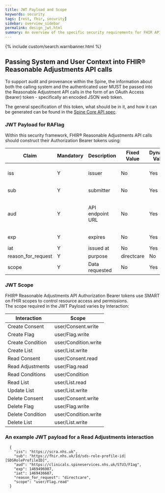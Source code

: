 ```yaml
---
title: JWT Payload and Scope
keywords: security
tags: [rest, fhir, security]
sidebar: overview_sidebar
permalink: design_jwt.html
summary: An overview of the specific security requirements for FHIR API calls into the FHIR&reg; Reasonable Adjustments API via Spine.
---
```

{% include custom/search.warnbanner.html %}


## Passing System and User Context into FHIR&reg; Reasonable Adjustments API calls ##

To support audit and provenance within the Spine, the information about both the calling system and the authenticated user MUST be passed into the Reasonable Adjustment API calls in the form of an OAuth Access (bearer) token - specifically an encoded JSON web token.

The general specification of this token, what should be in it, and how it can be generated can be found in the [Spine Core API spec](https://developer.nhs.uk/apis/spine-core/security_jwt.html).


### JWT Payload for RAFlag ###

Within this security framework, FHIR&reg; Reasonable Adjustments API calls should construct their Authorization Bearer tokens using:  

|Claim               |Mandatory     |Description                       |Fixed Value     |Dynamic Value           |Value                                   |DataType         |
|--------------------|--------------|----------------------------------|----------------|------------------------|----------------------------------------|-----------------|
|iss                 |Y             |issuer                            |No              |Yes                     |[Requesting systems issuer URI]         |URI              |
|sub                 |Y             |submitter                         |No              |Yes                     |[requesting_user URPId]                 |Id               |
|aud                 |Y             |API endpoint URL                  |No              |Yes                     |[API endpoint URL]                      |URI <br> i.e. URI w/o query string|
|exp                 |Y             |expires                           |No              |Yes                     |[now + 5 minutes]                       |UTC Date         |
|iat                 |Y             |issued at                         |No              |Yes                     |[now]                                   |UTC Date         |
|reason_for_request  |Y             |purpose                           |directcare      |No                      |directcare                              |string           |
|scope               |Y             |Data requested                    |No              |Yes                     |[byInteraction] <br> see JWT scope      |string           |

### JWT Scope ###

FHIR&reg; Reasonable Adjustments API Authorization Bearer tokens use SMART on FHIR scopes to control resource access and permissions.  
The scope required in the JWT Payload varies by Interaction:  

|Interaction     |Scope                  |
|----------------|-----------------------|
|Create Consent  |     user/Consent.write|
|Create Flag     |        user/Flag.write|
|Create Condition|   user/Condition.write|
|Create List     |        user/List.write|
|Read Consent    |      user/Consent.read|
|Read Adjustments|         user/Flag.read|
|Read Conditions |         user/Condition|
|Read List       |         user/List.read|
|Update List     |        user/List.write|
|Delete Consent  |     user/Consent.write|
|Delete Flag     |        user/Flag.write|
|Delete Condition|   user/Condition.write|
|Delete List     |        user/List.write|

### An example JWT payload for a Read Adjustments interaction ###
```
  {
    "iss": "https://scra.nhs.uk",
    "sub": "https://fhir.nhs.uk/Id/sds-role-profile-id|[SDSRoleProfileID]",
    "aud": "https://clinicals.spineservices.nhs.uk/STU3/F1ag",
    "exp": 1469496987,
    "iat": 1469436687,
    "reason_for_request": "directcare",
    "scope": "user/Flag.read"
  }
```
